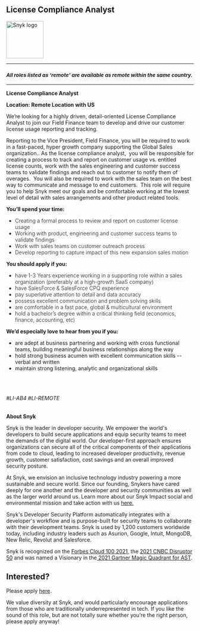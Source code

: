 License Compliance Analyst
---

<img src="https://res.cloudinary.com/snyk/image/upload/v1537345894/press-kit/brand/logo-black.png" width="100" alt="Snyk logo" />

<hr>
<h3><em><strong><sub>All roles listed as ‘remote’ are available as remote within the same country.</sub></strong></em></h3>
<hr>
<p><strong>License Compliance Analyst</strong></p>
<p><strong>Location: Remote Location with US</strong></p>
<p><span style="font-weight: 400;">We’re looking for a highly driven, detail-oriented License Compliance Analyst to join our Field Finance team to develop and drive our customer license usage reporting and tracking.</span></p>
<p><span style="font-weight: 400;">Reporting to the Vice President, Field Finance, you will be required to work in a fast-paced, hyper growth company supporting the Global Sales organization.. As the license compliance analyst,&nbsp; you will be responsible for creating a process to track and report on customer usage vs. entitled license counts, work with the sales engineering and customer success teams to validate findings and reach out to customer to notify them of overages.&nbsp; You will also be required to work with the sales team on the best way to communicate and message to end customers.&nbsp; This role will require you to help Snyk meet our goals and be comfortable working at the lowest level of detail with sales arrangements and other product related tools.</span></p>
<p><strong>You’ll spend your time:</strong></p>
<ul>
<li style="font-weight: 300;"><span style="font-weight: 300;">Creating a formal process to review and report on customer license usage</span></li>
<li style="font-weight: 300;"><span style="font-weight: 300;">Working with product, engineering and customer success teams to validate findings</span></li>
<li style="font-weight: 300;"><span style="font-weight: 300;">Work with sales teams on customer outreach process</span></li>
<li style="font-weight: 300;"><span style="font-weight: 300;">Develop reporting to capture impact of this new expansion sales motion</span></li>
</ul>
<p><strong>You should apply if you:</strong></p>
<ul>
<li style="font-weight: 300;"><span style="font-weight: 300;">have 1-3 Years experience working in a supporting role within a sales organization (preferably at a high-growth SaaS company)</span></li>
<li style="font-weight: 300;"><span style="font-weight: 300;">have SalesForce &amp; SalesForce CPQ experience</span></li>
<li style="font-weight: 300;"><span style="font-weight: 300;">pay superlative attention to detail and data accuracy</span></li>
<li style="font-weight: 300;"><span style="font-weight: 300;">possess excellent communication and problem solving skills</span></li>
<li style="font-weight: 300;"><span style="font-weight: 300;">are comfortable in a fast pace, global &amp; multicultural environment</span></li>
<li style="font-weight: 300;"><span style="font-weight: 300;">hold a bachelor’s degree within a critical thinking field (economics, finance, accounting, etc)</span></li>
</ul>
<p><strong>We’d especially love to hear from you if you:</strong></p>
<ul>
<li style="font-weight: 400;"><span style="font-weight: 400;">are adept at business partnering and working with cross functional teams, building meaningful business relationships along the way</span></li>
<li style="font-weight: 400;"><span style="font-weight: 400;">hold strong business acumen with excellent communication skills -- verbal and written</span></li>
<li style="font-weight: 400;"><span style="font-weight: 400;">maintain strong listening, analytic and organizational skills</span></li>
</ul>
<h3>&nbsp;</h3>
<h6><span style="font-weight: 400;">#LI-AB4 #LI-REMOTE</span></h6><div class="content-conclusion"><p><strong>About Snyk</strong></p>
<p><span style="font-weight: 400;">Snyk is the leader in developer security. We empower the world's developers to build secure applications and equip security teams to meet the demands of the digital world. Our developer-first approach ensures organizations can secure all of the critical components of their applications from code to cloud, leading to increased developer productivity, revenue growth, customer satisfaction, cost savings and an overall improved security posture.&nbsp;</span></p>
<p><span style="font-weight: 400;">At Snyk, we envision an inclusive technology industry powering a more sustainable and secure world.</span> <span style="font-weight: 400;">Since our founding, Snykers have cared deeply for one another and the developer and security communities as well as the larger world around us. Learn more about our Snyk Impact social and environmental mission and take action with us </span><a href="https://snyk.io/about/snyk-impact/"><span style="font-weight: 400;">here.</span></a></p>
<p><span style="font-weight: 400;">Snyk's Developer Security Platform automatically integrates with a developer's workflow and is purpose-built for security teams to collaborate with their development teams. Snyk is used by 1,200 customers worldwide today, including industry leaders such as Asurion, Google, Intuit, MongoDB, New Relic, Revolut and Salesforce.</span></p>
<p><span style="font-weight: 400;">Snyk is recognized on the </span><a href="https://www.forbes.com/cloud100/#6f24b5ba5f94"><span style="font-weight: 400;">Forbes Cloud 100 2021</span></a><span style="font-weight: 400;">, the </span><a href="https://www.cnbc.com/2021/05/25/these-are-the-2021-cnbc-disruptor-50-companies.html"><span style="font-weight: 400;">2021 CNBC Disruptor 50</span></a><span style="font-weight: 400;"> and was named a Visionary in the</span><a href="https://snyk.io/blog/snyk-visionary-2021-gartner-magic-quadrant-for-ast/"><span style="font-weight: 400;"> 2021 Gartner Magic Quadrant for AST</span></a><span style="font-weight: 400;">.</span></p></div>

Interested?
---

Please apply [here](https://boards.greenhouse.io/snyk/jobs/5807644002#app).

We value diversity at Snyk, and would particularly encourage applications from those who are traditionally underrepresented in tech.
If you like the sound of this role, but are not totally sure whether you’re the right person, please apply anyway!
